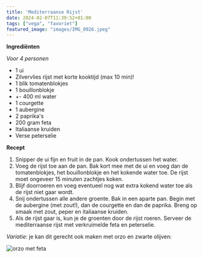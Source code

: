 ```yaml
---
title: 'Mediterraanse Rijst'
date: 2024-02-07T11:39:52+01:00
tags: ["vega", "favoriet"]
featured_image: "images/IMG_0926.jpeg"
---
```


**Ingrediënten**

*Voor 4 personen*
- 1 ui
- Zilvervlies rijst met korte kooktijd (max 10 min)!
- 1 blik tomatenblokjes
- 1 bouillonblokje
- +- 400 ml water
- 1 courgette
- 1 aubergine
- 2 paprika's
- 200 gram feta
- Italiaanse kruiden
- Verse peterselie

**Recept**
1. Snipper de ui fijn en fruit in de pan. Kook ondertussen het water.
2. Voeg de rijst toe aan de pan. Bak kort mee met de ui en voeg dan de tomatenblokjes, het bouillonblokje en het kokende water toe. De rijst moet ongeveer 15 minuten zachtjes koken.
3. Blijf doorroeren en voeg eventueel nog wat extra kokend water toe als de rijst niet gaar wordt. 
4. Snij ondertussen alle andere groente. Bak in een aparte pan. Begin met de aubergine (met zout!), dan de courgette en dan de paprika. Breng op smaak met zout, peper en italiaanse kruiden.
5. Als de rijst gaar is, kun je de groenten door de rijst roeren. Serveer de mediterraanse rijst met verkruimelde feta en peterselie.

*Variatie*: je kan dit gerecht ook maken met orzo en zwarte olijven:

![orzo met feta](/IMG_3746.jpeg)
